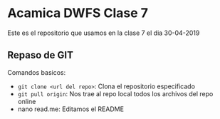 # Acamica DWFS Clase 7
Este es el repositorio que usamos en la clase 7 el dia 30-04-2019

## Repaso de GIT

Comandos basicos:
- `git clone <url del repo>`: Clona el repositorio especificado
- `git pull origin`: Nos trae al repo local todos los archivos del repo 
online
- nano read.me: Editamos el README
